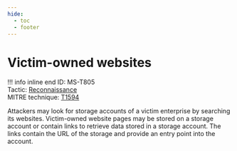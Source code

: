 ```yaml
---
hide:
  - toc
  - footer
---
```


# Victim-owned websites

!!! info inline end
    ID: MS-T805<br>
    Tactic: [Reconnaissance](../tactics/Reconnaissance/index.md) <br>
    MITRE technique: [T1594](http://attack.mitre.org/techniques/T1594/)

Attackers may look for storage accounts of a victim enterprise by searching its websites. Victim-owned website pages may be stored on a storage account or contain links to retrieve data stored in a storage account. The links contain the URL of the storage and provide an entry point into the account.
